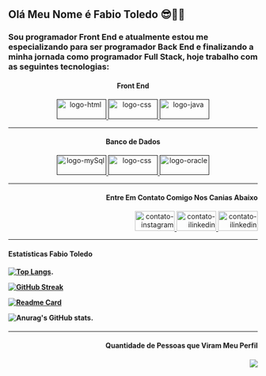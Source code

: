 ### <h2> Olá Meu Nome é Fabio Toledo 😎🤟🏻 </h2>

<h3>Sou programador Front End e atualmente estou me especializando para ser programador Back End e finalizando a minha jornada como programador Full Stack, hoje trabalho com as seguintes tecnologias:</h3>
<div align="center" margin="20px">
  <h4>Front End</h4>
  <a href=""> <img src="https://img.shields.io/badge/HTML5-E34F26?style=for-the-badge&logo=html5&logoColor=white" alt="logo-html" width="100px"  height= "40px"  /> </a>
  <a href="" align="center" > <img src="https://img.shields.io/badge/CSS3-1572B6?style=for-the-badge&logo=css3&logoColor=white" alt="logo-css" width="100px"  height= "40px" /> </a>
  <a href="" > <img src="https://img.shields.io/badge/JavaScript-F7DF1E?style=for-the-badge&logo=javascript&logoColor=black" alt="logo-java" width="100px"  height= "40px" argin-right="10px" /> </a>
</div>
<!--
<hr>
<div align="center" margin="20px">
  <h4>Front End</h4>
  <a href=""> <img src="https://img.shields.io/badge/HTML5-E34F26?style=for-the-badge&logo=html5&logoColor=white" alt="logo-java" width="100px"  height= "40px"  /> </a>
  <a href="" align="center" > <img src="https://img.shields.io/badge/CSS3-1572B6?style=for-the-badge&logo=css3&logoColor=white" alt="logo-css" width="100px"  height= "40px" /> </a>
  <a href="" > <img src="https://img.shields.io/badge/JavaScript-F7DF1E?style=for-the-badge&logo=javascript&logoColor=black" alt="logo-html" width="100px"  height= "40px" argin-right="10px" /> </a>
</div>
!-->
<hr>

<div align="center" margin="20px">
  <h4>Banco de Dados</h4>
  <a href=""> <img src="https://img.shields.io/badge/MySQL-005C84?style=for-the-badge&logo=mysql&logoColor=white" alt="logo-mySql" width="100px"  height= "40px"  /> </a>
  <a href="" align="center" > <img src="https://img.shields.io/badge/Microsoft%20SQL%20Server-CC2927?style=for-the-badge&logo=microsoft%20sql%20server&logoColor=white" alt="logo-css" width="100px"  height= "40px" /> </a>
  <a href="" > <img src="https://img.shields.io/badge/Oracle-F80000?style=for-the-badge&logo=Oracle&logoColor=white" alt="logo-oracle" width="100px"  height= "40px" argin-right="10px" /> </a>
</div>
<hr>
<div align="right" margin="20px">
  <h4>Entre Em Contato Comigo Nos Canias Abaixo</h4>
  <a target="blank" href="https://www.instagram.com/binhojfh/"  > <img src="https://i.pinimg.com/originals/df/ff/dd/dfffddfd14d32a7c65df01ab48b0d203.png" alt="contato-instagram" width="80px"  height= "40px"  /> </a>
  <a target="blank" href="https://www.linkedin.com/in/fabio-toledo-25755b59"  > <img src="https://cdn-icons-png.flaticon.com/512/38/38669.png" alt="contato-ilinkedin" width="80px"  height= "40px" /> </a>
  <a target="blank" href="https://api.whatsapp.com/send?phone=551197709-3676&text=Olá %20"> <img src="https://cdn.icon-icons.com/icons2/2428/PNG/512/whatsapp_black_logo_icon_147050.png" alt="contato-ilinkedin" width="80px" height= "40px" /> </a>
</div>
<hr>
<div align="left" margin="20px">
  <h4>Estatísticas Fabio Toledo<h4>

  [![Top Langs](https://github-readme-stats.vercel.app/api/top-langs/?username=anuraghazra&layout=pie)](https://github.com/anuraghazra/github-readme-stats).

  [![GitHub Streak](https://github-readme-streak-stats.herokuapp.com/?user=DenverCoder1)](https://git.io/streak-stats)

  [![Readme Card](https://github-readme-stats.vercel.app/api/pin/?username=fabioToledo12&repo=github-readme-stats)](https://github.com/fabioToledo12/github-readme-stats)
  
  ![Anurag's GitHub stats](https://github-readme-stats.vercel.app/api?username=anuraghazra&show_icons=true&theme=transparent).
</div>
<hr>
<div align="right" margin="20px">
  <h4>Quantidade de Pessoas que Viram Meu Perfil<h4>
    
  ![](https://komarev.com/ghpvc/?username=your-github-fabioToledo12&style=for-the-badge)
</div>
